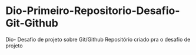 # Dio-Primeiro-Repositorio-Desafio-Git-Github
Dio- Desafio de projeto sobre Git/Github
Repositório criado pra o desafio de projeto
